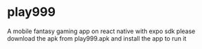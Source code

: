 # play999
A mobile fantasy gaming app on react native with expo sdk
please download the apk from play999.apk and install the app to run it
